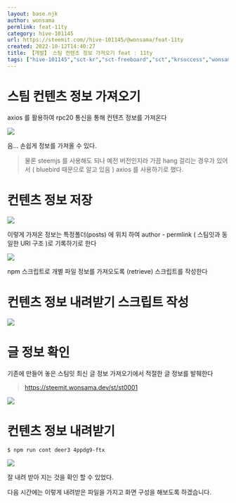 ```yaml
---
layout: base.njk
author: wonsama
permlink: feat-11ty
category: hive-101145
url: https://steemit.com//hive-101145/@wonsama/feat-11ty
created: 2022-10-12T14:40:27
title: 【개발】 스팀 컨텐츠 정보 가져오기 feat ː 11ty
tags: ["hive-101145","sct-kr","sct-freeboard","sct","krsuccess","wonsama","kr-dev"]
---
```

# 스팀 컨텐츠 정보 가져오기

axios 를 활용하여 rpc20 통신을 통해 컨텐츠 정보를 가져온다 

![](https://cdn.steemitimages.com/DQmesBjRBhoj64YivA15DxkP4uV7vKbHKDFsEuMQJmUghH4/image.png)

음... 손쉽게 정보를 가져올 수 있다.

> 물론 steemjs 를 사용해도 되나 예전 버전인지라 가끔 hang 걸리는 경우가 있어서 ( bluebird 때문으로 알고 있음 ) axios 를 사용하기로 했다.

# 컨텐츠 정보 저장

![](https://cdn.steemitimages.com/DQmaTZzcfiNhsxjivqchwGSyxafy8eL9GMWnovuqhB1gjuv/image.png)

이렇게 가져온 정보는 특정폴더(posts) 에 위치 하여 author - permlink ( 스팀잇과 동일한 URI 구조 )로 기록하기로 한다

![](https://cdn.steemitimages.com/DQmXr9mjTf6hWMHZcm6n3R9KjxFQHMSN2M55sjimn8TkqNG/image.png)

npm 스크립트로 개별 파일 정보를 가져오도록 (retrieve) 스크립트를 작성한다

# 컨텐츠 정보 내려받기 스크립트 작성

![](https://cdn.steemitimages.com/DQmdeYgbWncuNfnwGAzuUSAgLFWZ8won64VNoXqASa8oKBX/image.png)

# 글 정보 확인

기존에 만들어 놓은 스팀잇 최신 글 정보 가져오기에서 적절한 글 정보를 발췌한다 

> https://steemit.wonsama.dev/st/st0001

![](https://cdn.steemitimages.com/DQmbbH8eCipimBZDXvXBKoi5wnV7oMPUKyZEZTdfLHevLiM/image.png)

# 컨텐츠 정보 내려받기

`$ npm run cont deer3 4ppdg9-ftx`

![](https://cdn.steemitimages.com/DQmcSM3S42mW15H94jLkpaLkgRJTozh166UFWY21acvuJPQ/image.png)

잘 내려 받아 지는 것을 확인 할 수 있었다.

다음 시간에는 이렇게 내려받은 파일을 가지고 화면 구성을 해보도록 하겠습니다.